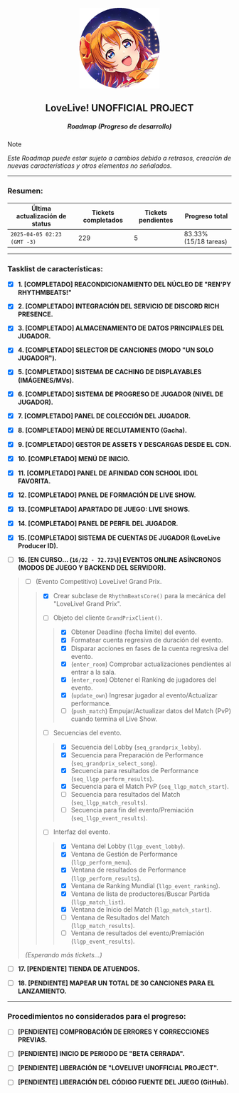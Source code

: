 <p align="center">
  <img width="180" height="180" src="https://github.com/CharlieFuu69/RenPy_RhythmBeats/blob/main/icons/llup_icon.png">
</p>

<h2 align="center"> LoveLive! UNOFFICIAL PROJECT </h2>
<h5 align="center"> Roadmap (Progreso de desarrollo) </h5>

> [!NOTE]
> _Este Roadmap puede estar sujeto a cambios debido a retrasos, creación de nuevas características y otros elementos no señalados._

---

### Resumen:

| Última actualización de status | Tickets completados | Tickets pendientes | Progreso total         |
|---|---|---|---|
| `2025-04-05 02:23 (GMT -3)`    | 229                 | 5                  | 83.33% (15/18 tareas)  |

---

### Tasklist de características:

- [x] **1. [COMPLETADO] REACONDICIONAMIENTO DEL NÚCLEO DE "REN'PY RHYTHMBEATS!"**

- [x] **2. [COMPLETADO] INTEGRACIÓN DEL SERVICIO DE DISCORD RICH PRESENCE.**

- [x] **3. [COMPLETADO] ALMACENAMIENTO DE DATOS PRINCIPALES DEL JUGADOR.**

- [x] **4. [COMPLETADO] SELECTOR DE CANCIONES (MODO "UN SOLO JUGADOR").**

- [x] **5. [COMPLETADO] SISTEMA DE CACHING DE DISPLAYABLES (IMÁGENES/MVs).**

- [x] **6. [COMPLETADO] SISTEMA DE PROGRESO DE JUGADOR (NIVEL DE JUGADOR).**

- [x] **7. [COMPLETADO] PANEL DE COLECCIÓN DEL JUGADOR.**

- [x] **8. [COMPLETADO] MENÚ DE RECLUTAMIENTO (Gacha).**

- [x] **9. [COMPLETADO] GESTOR DE ASSETS Y DESCARGAS DESDE EL CDN.**

- [x] **10. [COMPLETADO] MENÚ DE INICIO.**

- [x] **11. [COMPLETADO] PANEL DE AFINIDAD CON SCHOOL IDOL FAVORITA.**

- [x] **12. [COMPLETADO] PANEL DE FORMACIÓN DE LIVE SHOW.**

- [x] **13. [COMPLETADO] APARTADO DE JUEGO: LIVE SHOWS.**

- [x] **14. [COMPLETADO] PANEL DE PERFIL DEL JUGADOR.**

- [x] **15. [COMPLETADO] SISTEMA DE CUENTAS DE JUGADOR (LoveLive Producer ID).**

- [ ] **16. [EN CURSO... (`16/22 - 72.73%`)] EVENTOS ONLINE ASÍNCRONOS (MODOS DE JUEGO Y BACKEND DEL SERVIDOR).**
>
>    - [ ] (Evento Competitivo) LoveLive! Grand Prix.
>    >    - [x] Crear subclase de `RhythmBeatsCore()` para la mecánica del "LoveLive! Grand Prix".
>    >
>    >    - [ ] Objeto del cliente `GrandPrixClient()`.
>    >    >    - [x] Obtener Deadline (fecha límite) del evento.
>    >    >    - [x] Formatear cuenta regresiva de duración del evento.
>    >    >    - [x] Disparar acciones en fases de la cuenta regresiva del evento.
>    >    >    - [x] (`enter_room`) Comprobar actualizaciones pendientes al entrar a la sala.
>    >    >    - [x] (`enter_room`) Obtener el Ranking de jugadores del evento.
>    >    >    - [x] (`update_own`) Ingresar jugador al evento/Actualizar performance.
>    >    >    - [ ] (`push_match`) Empujar/Actualizar datos del Match (PvP) cuando termina el Live Show.
>    >
>    >    - [ ] Secuencias del evento.
>    >    >    - [x] Secuencia del Lobby (`seq_grandprix_lobby`).
>    >    >    - [x] Secuencia para Preparación de Performance (`seq_grandprix_select_song`).
>    >    >    - [x] Secuencia para resultados de Performance (`seq_llgp_perform_results`).
>    >    >    - [x] Secuencia para el Match PvP (`seq_llgp_match_start`).
>    >    >    - [ ] Secuencia para resultados del Match (`seq_llgp_match_results`).
>    >    >    - [ ] Secuencia para fin del evento/Premiación (`seq_llgp_event_results`).
>    >
>    >    - [ ] Interfaz del evento.
>    >    >    - [x] Ventana del Lobby (`llgp_event_lobby`).
>    >    >    - [x] Ventana de Gestión de Performance (`llgp_perform_menu`).
>    >    >    - [x] Ventana de resultados de Performance (`llgp_perform_results`).
>    >    >    - [x] Ventana de Ranking Mundial (`llgp_event_ranking`).
>    >    >    - [x] Ventana de lista de productores/Buscar Partida (`llgp_match_list`).
>    >    >    - [x] Ventana de Inicio del Match (`llgp_match_start`).
>    >    >    - [ ] Ventana de Resultados del Match (`llgp_match_results`).
>    >    >    - [ ] Ventana de resultados del evento/Premiación (`llgp_event_results`).
>
> _(Esperando más tickets...)_

- [ ] **17. [PENDIENTE] TIENDA DE ATUENDOS.**

- [ ] **18. [PENDIENTE] MAPEAR UN TOTAL DE 30 CANCIONES PARA EL LANZAMIENTO.**

---

### Procedimientos no considerados para el progreso:

- [ ] **[PENDIENTE] COMPROBACIÓN DE ERRORES Y CORRECCIONES PREVIAS.**

- [ ] **[PENDIENTE] INICIO DE PERIODO DE "BETA CERRADA".**

- [ ] **[PENDIENTE] LIBERACIÓN DE "LOVELIVE! UNOFFICIAL PROJECT".**

- [ ] **[PENDIENTE] LIBERACIÓN DEL CÓDIGO FUENTE DEL JUEGO (GitHub).**
